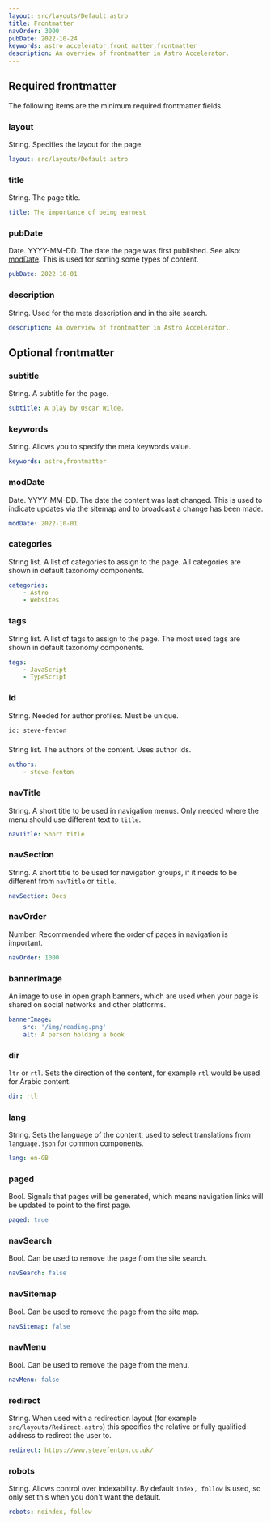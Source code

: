 ```yaml
---
layout: src/layouts/Default.astro
title: Frontmatter
navOrder: 3000
pubDate: 2022-10-24
keywords: astro accelerator,front matter,frontmatter
description: An overview of frontmatter in Astro Accelerator.
---
```


## Required frontmatter

The following items are the minimum required frontmatter fields.

### layout

String. Specifies the layout for the page.

```yaml
layout: src/layouts/Default.astro
```

### title

String. The page title.

```yaml
title: The importance of being earnest
```

### pubDate

Date. YYYY-MM-DD. The date the page was first published. See also: [modDate](#moddate). This is used for sorting some types of content.

```yaml
pubDate: 2022-10-01
```

### description

String. Used for the meta description and in the site search.

```yaml
description: An overview of frontmatter in Astro Accelerator.
```

## Optional frontmatter

### subtitle

String. A subtitle for the page.

```yaml
subtitle: A play by Oscar Wilde.
```

### keywords

String. Allows you to specify the meta keywords value.

```yaml
keywords: astro,frontmatter
```

### modDate

Date. YYYY-MM-DD. The date the content was last changed. This is used to indicate updates via the sitemap and to broadcast a change has been made.

```yaml
modDate: 2022-10-01
```

### categories

String list. A list of categories to assign to the page. All categories are shown in default taxonomy components.

```yaml
categories:
    - Astro
    - Websites
```

### tags

String list. A list of tags to assign to the page. The most used tags are shown in default taxonomy components.

```yaml
tags:
    - JavaScript
    - TypeScript
```

### id

String. Needed for author profiles. Must be unique.

```
id: steve-fenton
```
###

String list. The authors of the content. Uses author ids.

```yaml
authors:
    - steve-fenton
```

### navTitle

String. A short title to be used in navigation menus. Only needed where the menu should use different text to `title`.

```yaml
navTitle: Short title
```

### navSection

String. A short title to be used for navigation groups, if it needs to be different from `navTitle` or `title`.

```yaml
navSection: Docs
```

### navOrder

Number. Recommended where the order of pages in navigation is important.

```yaml
navOrder: 1000
```

### bannerImage

An image to use in open graph banners, which are used when your page is shared on social networks and other platforms.

```yaml
bannerImage:
    src: '/img/reading.png'
    alt: A person holding a book
```

### dir

`ltr` or `rtl`. Sets the direction of the content, for example `rtl` would be used for Arabic content.

```yaml
dir: rtl
```

### lang

String. Sets the language of the content, used to select translations from `language.json` for common components.

```yaml
lang: en-GB
```

### paged

Bool. Signals that pages will be generated, which means navigation links will be updated to point to the first page.

```yaml
paged: true
```

### navSearch

Bool. Can be used to remove the page from the site search.

```yaml
navSearch: false
```

### navSitemap

Bool. Can be used to remove the page from the site map.

```yaml
navSitemap: false
```

### navMenu

Bool. Can be used to remove the page from the menu.

```yaml
navMenu: false
```

### redirect

String. When used with a redirection layout (for example `src/layouts/Redirect.astro`) this specifies the relative or fully qualified address to redirect the user to.

```yaml
redirect: https://www.stevefenton.co.uk/
```

### robots

String. Allows control over indexability. By default `index, follow` is used, so only set this when you don't want the default.

```yaml
robots: noindex, follow
```